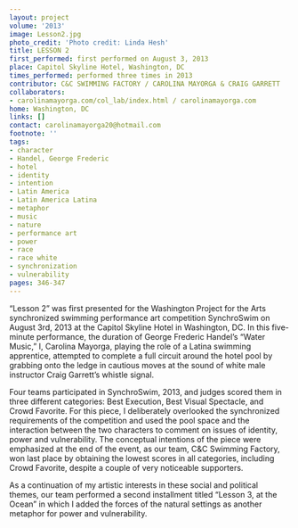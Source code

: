 ```yaml
---
layout: project
volume: '2013'
image: Lesson2.jpg
photo_credit: 'Photo credit: Linda Hesh'
title: LESSON 2
first_performed: first performed on August 3, 2013
place: Capitol Skyline Hotel, Washington, DC
times_performed: performed three times in 2013
contributor: C&C SWIMMING FACTORY / CAROLINA MAYORGA & CRAIG GARRETT
collaborators:
- carolinamayorga.com/col_lab/index.html / carolinamayorga.com
home: Washington, DC
links: []
contact: carolinamayorga20@hotmail.com
footnote: ''
tags:
- character
- Handel, George Frederic
- hotel
- identity
- intention
- Latin America
- Latin America Latina
- metaphor
- music
- nature
- performance art
- power
- race
- race white
- synchronization
- vulnerability
pages: 346-347
---
```


“Lesson 2” was first presented for the Washington Project for the Arts synchronized swimming performance art competition SynchroSwim on August 3rd, 2013 at the Capitol Skyline Hotel in Washington, DC. In this five-minute performance, the duration of George Frederic Handel’s “Water Music,” I, Carolina Mayorga, playing the role of a Latina swimming apprentice, attempted to complete a full circuit around the hotel pool by grabbing onto the ledge in cautious moves at the sound of white male instructor Craig Garrett’s whistle signal.

Four teams participated in SynchroSwim, 2013, and judges scored them in three different categories: Best Execution, Best Visual Spectacle, and Crowd Favorite. For this piece, I deliberately overlooked the synchronized requirements of the competition and used the pool space and the interaction between the two characters to comment on issues of identity, power and vulnerability. The conceptual intentions of the piece were emphasized at the end of the event, as our team, C&C Swimming Factory, won last place by obtaining the lowest scores in all categories, including Crowd Favorite, despite a couple of very noticeable supporters.

As a continuation of my artistic interests in these social and political themes, our team performed a second installment titled “Lesson 3, at the Ocean” in which I added the forces of the natural settings as another metaphor for power and vulnerability.
